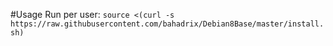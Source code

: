 #Usage
Run per user:
`source <(curl -s https://raw.githubusercontent.com/bahadrix/Debian8Base/master/install.sh)`
